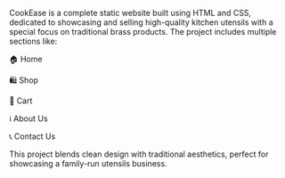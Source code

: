 CookEase is a complete static website built using HTML and CSS, dedicated to showcasing and selling high-quality kitchen utensils with a special focus on traditional brass products. 
The project includes multiple sections like:

🏠 Home

🛍️ Shop

🛒 Cart

ℹ️ About Us

📞 Contact Us

This project blends clean design with traditional aesthetics, perfect for showcasing a family-run utensils business.

